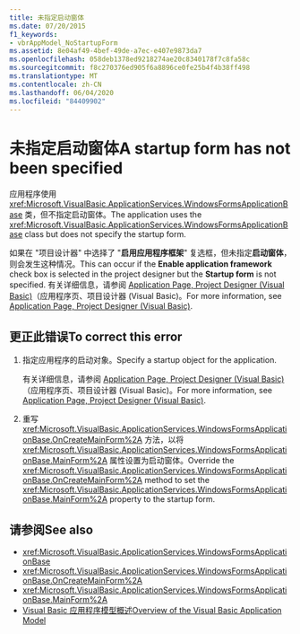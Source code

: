 ```yaml
---
title: 未指定启动窗体
ms.date: 07/20/2015
f1_keywords:
- vbrAppModel_NoStartupForm
ms.assetid: 8e04af49-4bef-49de-a7ec-e407e9873da7
ms.openlocfilehash: 058deb1378ed9218274ae20c8340178f7c8fa58c
ms.sourcegitcommit: f8c270376ed905f6a8896ce0fe25b4f4b38ff498
ms.translationtype: MT
ms.contentlocale: zh-CN
ms.lasthandoff: 06/04/2020
ms.locfileid: "84409902"
---
```

# <a name="a-startup-form-has-not-been-specified"></a><span data-ttu-id="fdf8a-102">未指定启动窗体</span><span class="sxs-lookup"><span data-stu-id="fdf8a-102">A startup form has not been specified</span></span>

<span data-ttu-id="fdf8a-103">应用程序使用 <xref:Microsoft.VisualBasic.ApplicationServices.WindowsFormsApplicationBase> 类，但不指定启动窗体。</span><span class="sxs-lookup"><span data-stu-id="fdf8a-103">The application uses the <xref:Microsoft.VisualBasic.ApplicationServices.WindowsFormsApplicationBase> class but does not specify the startup form.</span></span>  
  
 <span data-ttu-id="fdf8a-104">如果在 "项目设计器" 中选择了 "**启用应用程序框架**" 复选框，但未指定**启动窗体**，则会发生这种情况。</span><span class="sxs-lookup"><span data-stu-id="fdf8a-104">This can occur if the **Enable application framework** check box is selected in the project designer but the **Startup form** is not specified.</span></span> <span data-ttu-id="fdf8a-105">有关详细信息，请参阅 [Application Page, Project Designer (Visual Basic)](/visualstudio/ide/reference/application-page-project-designer-visual-basic)（应用程序页、项目设计器 (Visual Basic)。</span><span class="sxs-lookup"><span data-stu-id="fdf8a-105">For more information, see [Application Page, Project Designer (Visual Basic)](/visualstudio/ide/reference/application-page-project-designer-visual-basic).</span></span>  
  
## <a name="to-correct-this-error"></a><span data-ttu-id="fdf8a-106">更正此错误</span><span class="sxs-lookup"><span data-stu-id="fdf8a-106">To correct this error</span></span>  
  
1. <span data-ttu-id="fdf8a-107">指定应用程序的启动对象。</span><span class="sxs-lookup"><span data-stu-id="fdf8a-107">Specify a startup object for the application.</span></span>  
  
     <span data-ttu-id="fdf8a-108">有关详细信息，请参阅 [Application Page, Project Designer (Visual Basic)](/visualstudio/ide/reference/application-page-project-designer-visual-basic)（应用程序页、项目设计器 (Visual Basic)。</span><span class="sxs-lookup"><span data-stu-id="fdf8a-108">For more information, see [Application Page, Project Designer (Visual Basic)](/visualstudio/ide/reference/application-page-project-designer-visual-basic).</span></span>  
  
2. <span data-ttu-id="fdf8a-109">重写 <xref:Microsoft.VisualBasic.ApplicationServices.WindowsFormsApplicationBase.OnCreateMainForm%2A> 方法，以将 <xref:Microsoft.VisualBasic.ApplicationServices.WindowsFormsApplicationBase.MainForm%2A> 属性设置为启动窗体。</span><span class="sxs-lookup"><span data-stu-id="fdf8a-109">Override the <xref:Microsoft.VisualBasic.ApplicationServices.WindowsFormsApplicationBase.OnCreateMainForm%2A> method to set the <xref:Microsoft.VisualBasic.ApplicationServices.WindowsFormsApplicationBase.MainForm%2A> property to the startup form.</span></span>  
  
## <a name="see-also"></a><span data-ttu-id="fdf8a-110">请参阅</span><span class="sxs-lookup"><span data-stu-id="fdf8a-110">See also</span></span>

- <xref:Microsoft.VisualBasic.ApplicationServices.WindowsFormsApplicationBase>
- <xref:Microsoft.VisualBasic.ApplicationServices.WindowsFormsApplicationBase.OnCreateMainForm%2A>
- <xref:Microsoft.VisualBasic.ApplicationServices.WindowsFormsApplicationBase.MainForm%2A>
- [<span data-ttu-id="fdf8a-111">Visual Basic 应用程序模型概述</span><span class="sxs-lookup"><span data-stu-id="fdf8a-111">Overview of the Visual Basic Application Model</span></span>](../../developing-apps/development-with-my/overview-of-the-visual-basic-application-model.md)
